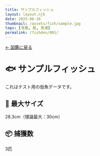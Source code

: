 ```yaml
---
title: サンプルフィッシュ
layout: layout.njk
date: 2025-06-16
thumbnail: /assets/fish/sample.jpg
tags: [浅瀬, 昼, 普通]
permalink: /fishdex/001/
---
```


<div class="back-button-area">
  <a href="{{ '../fishdex/' | relativePath }}" class="back-button">← 図鑑に戻る</a>
</div>


# 🐟 サンプルフィッシュ

これはテスト用の仮魚データです。

## 📏 最大サイズ  
28.3cm（理論最大：30cm）  

## 📦 捕獲数  
3匹

